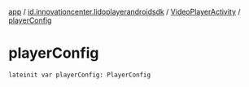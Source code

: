 [app](../../index.md) / [id.innovationcenter.lidoplayerandroidsdk](../index.md) / [VideoPlayerActivity](index.md) / [playerConfig](./player-config.md)

# playerConfig

`lateinit var playerConfig: PlayerConfig`